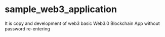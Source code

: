 # sample_web3_application
It is copy and development of web3 basic
Web3.0 Blockchain App without password re-entering
